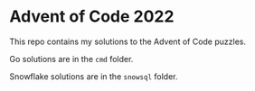 # Advent of Code 2022

This repo contains my solutions to the Advent of Code puzzles.

Go solutions are in the `cmd` folder.

Snowflake solutions are in the `snowsql` folder.
